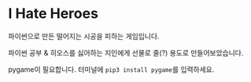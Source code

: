 # I Hate Heroes

파이썬으로 만든 떨어지는 시공을 피하는 게임입니다.

파이썬 공부 & 히오스를 싫어하는 지인에게 선물로 줄(?) 용도로 만들어보았습니다.

pygame이 필요합니다. 터미널에 ```pip3 install pygame```를 입력하세요.